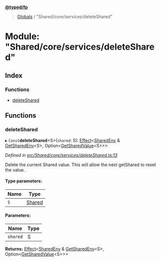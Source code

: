 **[@typed/fp](../README.md)**

> [Globals](../globals.md) / "Shared/core/services/deleteShared"

# Module: "Shared/core/services/deleteShared"

## Index

### Functions

* [deleteShared](_shared_core_services_deleteshared_.md#deleteshared)

## Functions

### deleteShared

▸ `Const`**deleteShared**\<S>(`shared`: S): [Effect](_effect_effect_.effect.md)\<[SharedEnv](../interfaces/_shared_core_services_sharedenv_.sharedenv.md) & [GetSharedEnv](_shared_core_model_shared_.md#getsharedenv)\<S>, Option\<[GetSharedValue](_shared_core_model_shared_.md#getsharedvalue)\<S>>>

*Defined in [src/Shared/core/services/deleteShared.ts:13](https://github.com/TylorS/typed-fp/blob/f27ba3e/src/Shared/core/services/deleteShared.ts#L13)*

Delete the current Shared value. This will allow the next getShared to reset the value.

#### Type parameters:

Name | Type |
------ | ------ |
`S` | [Shared](_shared_core_model_shared_.shared.md) |

#### Parameters:

Name | Type |
------ | ------ |
`shared` | S |

**Returns:** [Effect](_effect_effect_.effect.md)\<[SharedEnv](../interfaces/_shared_core_services_sharedenv_.sharedenv.md) & [GetSharedEnv](_shared_core_model_shared_.md#getsharedenv)\<S>, Option\<[GetSharedValue](_shared_core_model_shared_.md#getsharedvalue)\<S>>>
